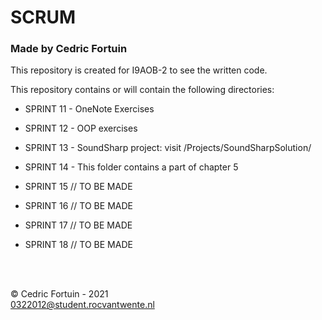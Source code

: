 # SCRUM
### Made by Cedric Fortuin

This repository is created for I9AOB-2 to see the written code.

This repository contains or will contain the following directories:
- SPRINT 11 - OneNote Exercises
- SPRINT 12 - OOP exercises
- SPRINT 13 - SoundSharp project: visit /Projects/SoundSharpSolution/
- SPRINT 14 - This folder contains a part of chapter 5

- SPRINT 15 // TO BE MADE
- SPRINT 16 // TO BE MADE
- SPRINT 17 // TO BE MADE
- SPRINT 18 // TO BE MADE

<br/><br/>

© Cedric Fortuin - 2021 <br/>
0322012@student.rocvantwente.nl
